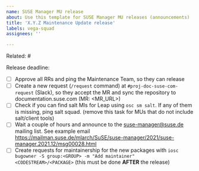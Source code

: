 ```yaml
---
name: SUSE Manager MU release
about: Use this template for SUSE Manager MU releases (announcements)
title: 'X.Y.Z Maintenance Update release'
labels: vega-squad
assignees: ''

---
```


Related: #

Release deadline:

- [ ] Approve all RRs and ping the Maintenance Team, so they can release
- [ ] Create a new request (`/request` command) at `#proj-doc-suse-com-request` (Slack), so they accept the MR and sync the repository to documentation.suse.com (MR: <MR_URL>)
- [ ] Check if you can find salt MIs for Leap using `osc sm salt`. If any of them is missing, ping salt squad. (remove this task for MUs that do not include salt/client tools)
- [ ] Wait a couple of hours and announce to the suse-manager@suse.de mailing list. See example email https://mailman.suse.de/mlarch/SuSE/suse-manager/2021/suse-manager.2021.12/msg00028.html
- [ ] Create requests for maintainership for the new packages with `iosc bugowner -S group:<GROUP> -m "Add maintainer" <CODESTREAM>/<PACKAGE>` (this must be done **AFTER** the release)
